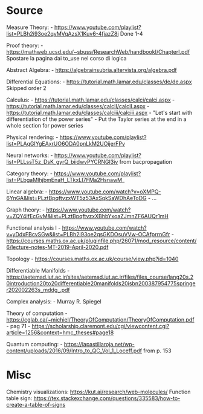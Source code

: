 # Source

Measure Theory:
    - https://www.youtube.com/playlist?list=PLBh2i93oe2qvMVqAzsX1Kuv6-4fjazZ8j
      Done 1-4

Proof theory:
    - https://mathweb.ucsd.edu/~sbuss/ResearchWeb/handbookI/ChapterI.pdf
    Spostare la pagina dai to_use nel corso di logica

Abstract Algebra:
    - https://algebrainsubria.altervista.org/algebra.pdf

Differential Equations:
    - https://tutorial.math.lamar.edu/classes/de/de.aspx
      Skipped order 2

Calculus:
    - https://tutorial.math.lamar.edu/classes/calci/calci.aspx
    - https://tutorial.math.lamar.edu/classes/calcII/calcII.aspx
    - https://tutorial.math.lamar.edu/classes/calciii/calciii.aspx
    - "Let's start with differentiation of the power series"
    - Put the Taylor series at the end in a whole section for power series

Physical rendering:
    - https://www.youtube.com/playlist?list=PLAqGIYgEAxrUO6ODA0pnLkM2UOijerFPv

Neural networks:
    - https://www.youtube.com/playlist?list=PLLssT5z_DsK_gyrQ_biidwvPYCRNGI3iv
      from bacpropagation

Category theory:
    - https://www.youtube.com/playlist?list=PLbgaMIhjbmEnaH_LTkxLI7FMa2HsnawM_

Linear algebra:
    - https://www.youtube.com/watch?v=oXMPQ-6YnGA&list=PLztBpqftvzxWT5z53AxSqkSaWDhAeToDG
    - ...

Graph theory:
    - https://www.youtube.com/watch?v=ZQY4IfEcGvM&list=PLztBpqftvzxXBhbYxoaZJmnZF6AUQr1mH

Functional analysis I
    - https://www.youtube.com/watch?v=yDdxFBcvSGw&list=PLBh2i93oe2qsGKDOsuVVw-OCAfprrnGfr
    - https://courses.maths.ox.ac.uk/pluginfile.php/26071/mod_resource/content/6/lecture-notes-MT-2019-April-2020.pdf

Topology
    - https://courses.maths.ox.ac.uk/course/view.php?id=1040

Differentiable Manifolds
    - https://aetemad.iut.ac.ir/sites/aetemad.iut.ac.ir/files/files_course/lang20s.20introduction20to20differentiable20manifolds20isbn200387954775springer202002263s_mddg_.pdf

Complex analysis:
    - Murray R. Spiegel

Theory of computation
    - https://cglab.ca/~michiel/TheoryOfComputation/TheoryOfComputation.pdf
    - pag 71
    - https://scholarship.claremont.edu/cgi/viewcontent.cgi?article=1256&context=hmc_theses#page18

Quantum computing:
    - https://lapastillaroja.net/wp-content/uploads/2016/09/Intro_to_QC_Vol_1_Loceff.pdf
    from p. 153

# Misc

Chemistry visualizations: https://kut.ai/research/web-molecules/
Function table sign: https://tex.stackexchange.com/questions/335583/how-to-create-a-table-of-signs